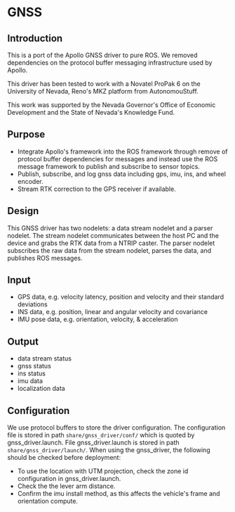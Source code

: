 GNSS
====

## Introduction
This is a port of the Apollo GNSS driver to pure ROS. We removed
dependencies on the protocol buffer messaging infrastructure used by
Apollo.

This driver has been tested to work with a Novatel ProPak 6 on the
University of Nevada, Reno's MKZ platform from AutonomouStuff.

This work was supported by the Nevada Governor's Office of Economic
Development and the State of Nevada's Knowledge Fund.

## Purpose
- Integrate Apollo's framework into the ROS framework through remove of protocol buffer dependencies for messages and instead use the ROS message framework to publish and subscribe to sensor topics. 
- Publish, subscribe, and log gnss data including gps, imu, ins, and wheel encoder.
- Stream RTK correction to the GPS receiver if available.

## Design
This GNSS driver has two nodelets: a data stream nodelet and a parser nodelet. The stream nodelet communicates between the host PC and the device and grabs the RTK data from a NTRIP caster. The parser nodelet subscribes the raw data from the stream nodelet, parses the data, and publishes ROS messages.

## Input
- GPS data, e.g. velocity latency, position and velocity and their standard deviations
- INS data, e.g. position, linear and angular velocity and covariance
- IMU pose data, e.g. orientation, velocity, & acceleration

## Output
- data stream status
- gnss status
- ins status
- imu data
- localization data

## Configuration
We use protocol buffers to store the driver configuration. The configuration file is stored in path `share/gnss_driver/conf/` which is quoted by gnss_driver.launch. File gnss_driver.launch is stored in path `share/gnss_driver/launch/`.
When using the gnss_driver, the following should be checked before deployment:
- To use the location with UTM projection, check the zone id configuration in gnss_driver.launch.
- Check the the lever arm distance.
- Confirm the imu install method, as this affects the vehicle's frame and orientation compute.

